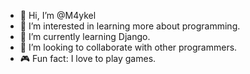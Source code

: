 - 👋 Hi, I’m @M4ykel
- 👀 I’m interested in learning more about programming.
- 🌱 I’m currently learning Django.
- 💞️ I’m looking to collaborate with other programmers.
- 🎮 Fun fact: I love to play games.

<!---
M4ykel/M4ykel is a ✨ special ✨ repository because its `README.md` (this file) appears on your GitHub profile.
You can click the Preview link to take a look at your changes.
--->
